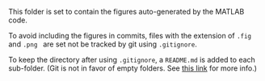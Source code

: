 This folder is set to contain the figures auto-generated by the MATLAB code.

To avoid including the figures in commits, files with the extension of `.fig` and `.png ` are set not be tracked by git using `.gitignore`.

To keep the directory after using `.gitignore`, a `README.md` is added to each sub-folder.
(Git is not in favor of empty folders. See [this link](https://git.wiki.kernel.org/index.php/GitFaq#Can_I_add_empty_directories.3F) for more info.)
